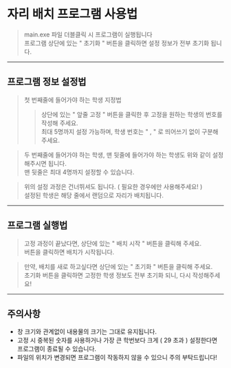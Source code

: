 자리 배치 프로그램 사용법   
========================   
    
> main.exe 파일 더블클릭 시 프로그램이 실행됩니다   
> 프로그램 상단에 있는 " 초기화 " 버튼을 클릭하면 설정 정보가 전부 초기화 됩니다.   
    
* * *    
## 프로그램 정보 설정법     
     
> 첫 번째줄에 들어가야 하는 학생 지정법     
> > 상단에 있는 " 앞줄 고정 " 버튼을 클릭한 후 고정을 원하는 학생의 번호를 작성해 주세요.    
> > 최대 5명까지 설정 가능하며, 학생 번호는 " , " 로 띄어쓰기 없이 구분해 주세요.     
      
> 두 번째줄에 들어가야 하는 학생, 맨 뒷줄에 들어가야 하는 학생도 위와 같이 설정해주시면 됩니다.      
> 맨 뒷줄은 최대 4명까지 설정할 수 있습니다.     
     
> 위의 설정 과정은 건너뛰셔도 됩니다. ( 필요한 경우에만 사용해주세요! )     
> 설정된 학생은 해당 줄에서 랜덤으로 자리가 배치됩니다.    
       
       
* * *      
## 프로그램 실행법      
      
> 고정 과정이 끝났다면, 상단에 있는 " 배치 시작 " 버튼을 클릭해 주세요.      
> 버튼을 클릭하면 배치가 시작됩니다.     
        
> 만약, 배치를 새로 하고싶다면 상단에 있는 " 초기화 " 버튼을 클릭해 주세요.     
> 초기화 버튼을 클릭하면 고정한 학생 정보도 전부 초기화 되니, 다시 작성해주세요!       
     
* * *      
## 주의사항       
        
* 창 크기와 관계없이 내용물의 크기는 그대로 유지됩니다.       
* 고정 시 중복된 숫자를 사용하거나 가장 큰 학번보다 크게 ( 29 초과 ) 설정한다면 프로그램이 종료될 수 있습니다.    
* 파일의 위치가 변경되면 프로그램이 작동하지 않을 수 있으니 주의 부탁드립니다!    
